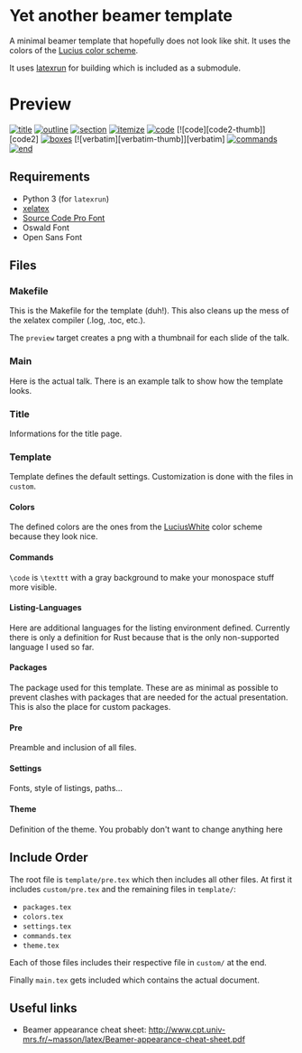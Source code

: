 # Yet another beamer template
A minimal beamer template that hopefully does not look like shit. It uses the
colors of the [Lucius color scheme](https://github.com/jonathanfilip/lucius).

It uses [latexrun](https://github.com/aclements/latexrun) for building which is
included as a submodule.

# Preview
[![title][title-thumb]][title]
[![outline][outline-thumb]][outline]
[![section][section-thumb]][section]
[![itemize][itemize-thumb]][itemize]
[![code][code1-thumb]][code1]
[![code][code2-thumb]][code2]
[![boxes][boxes-thumb]][boxes]
[![verbatim][verbatim-thumb]][verbatim]
[![commands][commands-thumb]][commands]
[![end][end-thumb]][end]

## Requirements
- Python 3 (for `latexrun`)
- [xelatex](http://xetex.sourceforge.net/)
- [Source Code Pro Font](https://github.com/adobe-fonts/source-code-pro)
- Oswald Font
- Open Sans Font

## Files

### Makefile
This is the Makefile for the template (duh!). This also cleans up the mess of
the xelatex compiler (.log, .toc, etc.).

The `preview` target creates a png with a thumbnail for each slide of the talk.

### Main
Here is the actual talk. There is an example talk to show how the template
looks.

### Title
Informations for the title page.

### Template
Template defines the default settings. Customization is done with the files in
`custom`.

#### Colors
The defined colors are the ones from the
[LuciusWhite](https://github.com/jonathanfilip/lucius) color scheme because they
look nice.

#### Commands
`\code` is `\texttt` with a gray background to make your monospace stuff more
visible.

#### Listing-Languages
Here are additional languages for the listing environment defined. Currently
there is only a definition for Rust because that is the only non-supported
language I used so far.

#### Packages
The package used for this template. These are as minimal as possible to prevent
clashes with packages that are needed for the actual presentation. This is also
the place for custom packages.

#### Pre
Preamble and inclusion of all files.

#### Settings
Fonts, style of listings, paths...

#### Theme
Definition of the theme. You probably don't want to change anything here

## Include Order
The root file is `template/pre.tex` which then includes all other files.
At first it includes `custom/pre.tex` and the remaining files in `template/`:

* `packages.tex`
* `colors.tex`
* `settings.tex`
* `commands.tex`
* `theme.tex`

Each of those files includes their respective file in `custom/` at the end.

Finally `main.tex` gets included which contains the actual document.

## Useful links
- Beamer appearance cheat sheet:
  <http://www.cpt.univ-mrs.fr/~masson/latex/Beamer-appearance-cheat-sheet.pdf>

[title-thumb]: https://user-images.githubusercontent.com/831282/39482906-07945502-4d71-11e8-9f91-76c65b14238d.png
[outline-thumb]: https://user-images.githubusercontent.com/831282/39482907-07b6b1e2-4d71-11e8-86c4-692f931e3535.png
[section-thumb]: https://user-images.githubusercontent.com/831282/39482908-07d70de8-4d71-11e8-9ad3-312841128079.png
[itemize-thumb]: https://user-images.githubusercontent.com/831282/39482909-08002b06-4d71-11e8-88f7-8f4bc1c838ef.png
[code1-thumb]: https://user-images.githubusercontent.com/831282/831282/39482911-0827366a-4d71-11e8-99fb-99e4fd656ae5.png
[boxes-thumb]: https://user-images.githubusercontent.com/831282/39482912-08482744-4d71-11e8-9e7e-e3ac5259c155.png
[commands-thumb]: https://user-images.githubusercontent.com/831282/39482913-0868a096-4d71-11e8-84c3-f507c3524915.png
[end-thumb]: https://user-images.githubusercontent.com/39482914-0886e34e-4d71-11e8-9c57-4039e363f527.png

[title]: https://user-images.githubusercontent.com/831282/831282/39482896-062519ae-4d71-11e8-96cf-1902a4ed8983.png
[outline]: https://user-images.githubusercontent.com/831282/39482898-065b5276-4d71-11e8-8b78-79b13e97cef7.png
[section]: https://user-images.githubusercontent.com/831282/39482899-0680db7c-4d71-11e8-9b91-d7fa6a02b46e.png
[itemize]: https://user-images.githubusercontent.com/831282/39482900-06ae9bf2-4d71-11e8-89ac-921b3b4fe0f1.png
[code1]: https://user-images.githubusercontent.com/831282/39482901-06dcd67a-4d71-11e8-861b-af657e9a07d3.png
[boxes]: https://user-images.githubusercontent.com/831282/39482902-06ff4a7a-4d71-11e8-8036-1848c6f620b7.png
[commands]: https://user-images.githubusercontent.com/831282/39482903-071f0572-4d71-11e8-8e44-11459632c8fd.png
[end]: https://user-images.githubusercontent.com/831282/39482904-0743acc4-4d71-11e8-8501-7e98d44e3590.png
